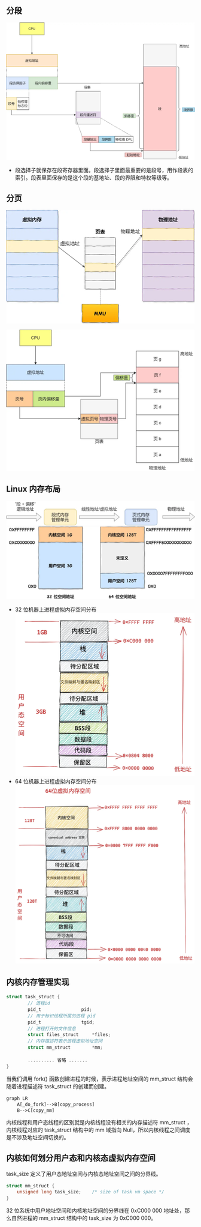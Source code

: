 
## 分段

![alt text](image-5.png)
- 段选择子就保存在段寄存器里面。段选择子里面最重要的是段号，用作段表的索引。段表里面保存的是这个段的基地址、段的界限和特权等级等。


## 分页
![alt text](image-8.png)

![alt text](image-7.png)

## Linux 内存布局
![alt text](image-6.png)
![alt text](image-9.png)
- 32 位机器上进程虚拟内存空间分布
![alt text](image-11.png)
- 64 位机器上进程虚拟内存空间分布
![alt text](image-12.png)

## 内核内存管理实现
```c
struct task_struct {
        // 进程id
	    pid_t				pid;
        // 用于标识线程所属的进程 pid
	    pid_t				tgid;
        // 进程打开的文件信息
        struct files_struct		*files;
        // 内存描述符表示进程虚拟地址空间
        struct mm_struct		*mm;

        .......... 省略 .......
}
```
当我们调用 fork() 函数创建进程的时候，表示进程地址空间的 mm_struct 结构会随着进程描述符 task_struct 的创建而创建。
```mermaid
graph LR
    A[_do_fork]-->B[copy_process]
    B-->C[copy_mm]
```
内核线程和用户态线程的区别就是内核线程没有相关的内存描述符 mm_struct ，内核线程对应的 task_struct 结构中的 mm 域指向 Null，所以内核线程之间调度是不涉及地址空间切换的。

## 内核如何划分用户态和内核态虚拟内存空间
task_size 定义了用户态地址空间与内核态地址空间之间的分界线。
```c
struct mm_struct {
    unsigned long task_size;	/* size of task vm space */
}
```
32 位系统中用户地址空间和内核地址空间的分界线在 0xC000 000 地址处，那么自然进程的 mm_struct 结构中的 task_size 为 0xC000 000。
